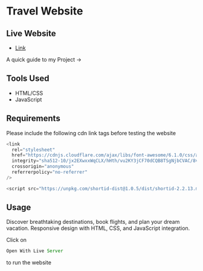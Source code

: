 # Travel Website

## Live Website

- [Link](https://harsh-sangwan2002.github.io/SBC/)

A quick guide to my Project ->

## Tools Used

- HTML/CSS
- JavaScript

## Requirements

Please include the following cdn link tags before testing the website

```js
<link
  rel="stylesheet"
  href="https://cdnjs.cloudflare.com/ajax/libs/font-awesome/6.1.0/css/all.min.css"
  integrity="sha512-10/jx2EXwxxWqCLX/hHth/vu2KY3jCF70dCQB8TSgNjbCVAC/8vai53GfMDrO2Emgwccf2pJqxct9ehpzG+MTw=="
  crossorigin="anonymous"
  referrerpolicy="no-referrer"
/>
```

```js
<script src="https://unpkg.com/shortid-dist@1.0.5/dist/shortid-2.2.13.min.js"></script>
```

## Usage

Discover breathtaking destinations, book flights, and plan your dream vacation. Responsive design with HTML, CSS, and JavaScript integration.

Click on

```js
Open With Live Server
```

to run the website
